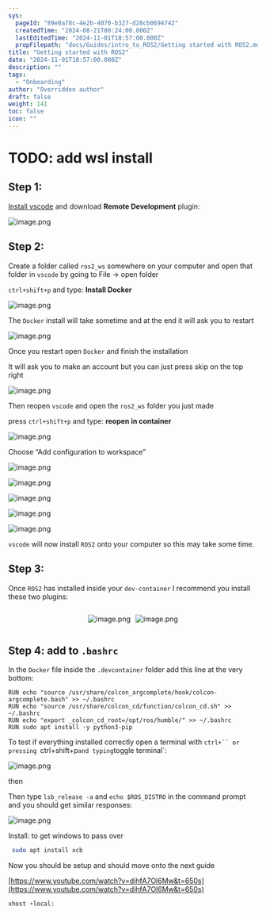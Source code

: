```yaml
---
sys:
  pageId: "89e0a78c-4e2b-4070-b327-d28cb0694742"
  createdTime: "2024-08-21T00:24:00.000Z"
  lastEditedTime: "2024-11-01T18:57:00.000Z"
  propFilepath: "docs/Guides/intro_to_ROS2/Getting started with ROS2.md"
title: "Getting started with ROS2"
date: "2024-11-01T18:57:00.000Z"
description: ""
tags:
  - "Onboarding"
author: "Overridden author"
draft: false
weight: 141
toc: false
icon: ""
---
```


# TODO: add wsl install

## Step 1:

[Install vscode](https://code.visualstudio.com/download) and download **Remote Development** plugin:

![image.png](https://prod-files-secure.s3.us-west-2.amazonaws.com/d518164a-d88e-44d1-a4ee-3adb3bd8bce0/efb52993-1881-4a40-b95e-6f020334f022/image.png?X-Amz-Algorithm=AWS4-HMAC-SHA256&X-Amz-Content-Sha256=UNSIGNED-PAYLOAD&X-Amz-Credential=ASIAZI2LB466VVFKBCPP%2F20250202%2Fus-west-2%2Fs3%2Faws4_request&X-Amz-Date=20250202T130923Z&X-Amz-Expires=3600&X-Amz-Security-Token=IQoJb3JpZ2luX2VjEOT%2F%2F%2F%2F%2F%2F%2F%2F%2F%2FwEaCXVzLXdlc3QtMiJGMEQCIGMO%2BG9PpGE4yWcIosOs0VVGH1pD%2BfSsuHTpEQvZN782AiBdLy3H8UkZcKwaNulbmhmtxI6v%2FhoCfhXNDzKrVolf7SqIBAjt%2F%2F%2F%2F%2F%2F%2F%2F%2F%2F8BEAAaDDYzNzQyMzE4MzgwNSIMYfNsvy80NAKqDbecKtwD6sw06HiyuxWTtw5YzeLdO%2Fcznwm9ACxjZVVLtDnKhDveeDP5fMZ55XoFRJ2PQ0UKE5uZ4YBoLMxh6oCFRYjQQ%2FcYQohXydE4PE1z9uJCgZureLjAr8tpaUkkW%2F3G0r%2BlPMMiE4HcxH%2BVD9d8nmMjvtz%2BWePb9OUil7buQaEFuNjVU08fE4CqhADV1U%2Bh694cRIxDYf5UlOvBWPCDYHnJOPcojz%2FVs%2FPHOvI66vx1783qlLy0Q4xk8yqqHgztFgcpM4YPntiID3oNBf%2FHRZGRG0FAPvtoEJX4q5usqtW%2BvAzN7PvpeG%2FT%2FNcE2lILZizUKxBvpSfngeEI9TZxqLvMeD6BmyzjWqieWJrhUPgCcjpUjU4HtH8SD0InEf4umMOiZI0GvF7XAJGVbNu5QifN28Hb26THJw8VVpnCcgOWKm9tVQL6uvhC9VE%2FbZ6003oBn0mZR2SpOmn8v8aZIddaXs4w%2BXIkeAU%2BYfnZFkKTfNAb16epiixPzoQaYCVs%2BHyYNlz%2FoygjJHImqrgn9OGU8tm89AbJO%2F2qx%2FZGYTiipg3I%2BvZpP7TlrE1KdCFYWrOREV4CY2Ll3OOrFtBw%2FmldKIKu%2BVf15EvtaJQOYEXPrDn%2FjEPKpFs6d0PfLnQw6MD9vAY6pgHnT3zJYzoUcsy1fpuKVfg2CgMqmeEZSC4PJZvC4a5wCQ9Y90GagMnBR%2F%2FkyuEs6kZujdZ%2BtAA4Fsq1MtUdVerx8%2FQu0vPRNngIurhCezjG1RuTH5tGgAv0cK0IeF8qu0YP3xISPRMZVYgWst7hSdZxsXwPBqGczAh7DKNCH5kn9S8XyDCzHGk2ER%2BVIVCR3KHbAHbqZFzht%2Fy6O1FV%2B4kWvp58%2BSfw&X-Amz-Signature=797a0cc0ff0c0731e4bf59217e12d8f7525ec8957dea60ad8dfcbb1bdeb74e1d&X-Amz-SignedHeaders=host&x-id=GetObject)

## Step 2:

Create a folder called `ros2_ws` somewhere on your computer and open that folder in `vscode` by going to File → open folder 

`ctrl+shift+p` and type: **Install Docker**

![image.png](https://prod-files-secure.s3.us-west-2.amazonaws.com/d518164a-d88e-44d1-a4ee-3adb3bd8bce0/2269dc0e-1cd5-47ff-bceb-c04ad9b2eab0/image.png?X-Amz-Algorithm=AWS4-HMAC-SHA256&X-Amz-Content-Sha256=UNSIGNED-PAYLOAD&X-Amz-Credential=ASIAZI2LB466VVFKBCPP%2F20250202%2Fus-west-2%2Fs3%2Faws4_request&X-Amz-Date=20250202T130924Z&X-Amz-Expires=3600&X-Amz-Security-Token=IQoJb3JpZ2luX2VjEOT%2F%2F%2F%2F%2F%2F%2F%2F%2F%2FwEaCXVzLXdlc3QtMiJGMEQCIGMO%2BG9PpGE4yWcIosOs0VVGH1pD%2BfSsuHTpEQvZN782AiBdLy3H8UkZcKwaNulbmhmtxI6v%2FhoCfhXNDzKrVolf7SqIBAjt%2F%2F%2F%2F%2F%2F%2F%2F%2F%2F8BEAAaDDYzNzQyMzE4MzgwNSIMYfNsvy80NAKqDbecKtwD6sw06HiyuxWTtw5YzeLdO%2Fcznwm9ACxjZVVLtDnKhDveeDP5fMZ55XoFRJ2PQ0UKE5uZ4YBoLMxh6oCFRYjQQ%2FcYQohXydE4PE1z9uJCgZureLjAr8tpaUkkW%2F3G0r%2BlPMMiE4HcxH%2BVD9d8nmMjvtz%2BWePb9OUil7buQaEFuNjVU08fE4CqhADV1U%2Bh694cRIxDYf5UlOvBWPCDYHnJOPcojz%2FVs%2FPHOvI66vx1783qlLy0Q4xk8yqqHgztFgcpM4YPntiID3oNBf%2FHRZGRG0FAPvtoEJX4q5usqtW%2BvAzN7PvpeG%2FT%2FNcE2lILZizUKxBvpSfngeEI9TZxqLvMeD6BmyzjWqieWJrhUPgCcjpUjU4HtH8SD0InEf4umMOiZI0GvF7XAJGVbNu5QifN28Hb26THJw8VVpnCcgOWKm9tVQL6uvhC9VE%2FbZ6003oBn0mZR2SpOmn8v8aZIddaXs4w%2BXIkeAU%2BYfnZFkKTfNAb16epiixPzoQaYCVs%2BHyYNlz%2FoygjJHImqrgn9OGU8tm89AbJO%2F2qx%2FZGYTiipg3I%2BvZpP7TlrE1KdCFYWrOREV4CY2Ll3OOrFtBw%2FmldKIKu%2BVf15EvtaJQOYEXPrDn%2FjEPKpFs6d0PfLnQw6MD9vAY6pgHnT3zJYzoUcsy1fpuKVfg2CgMqmeEZSC4PJZvC4a5wCQ9Y90GagMnBR%2F%2FkyuEs6kZujdZ%2BtAA4Fsq1MtUdVerx8%2FQu0vPRNngIurhCezjG1RuTH5tGgAv0cK0IeF8qu0YP3xISPRMZVYgWst7hSdZxsXwPBqGczAh7DKNCH5kn9S8XyDCzHGk2ER%2BVIVCR3KHbAHbqZFzht%2Fy6O1FV%2B4kWvp58%2BSfw&X-Amz-Signature=6e7f5159def6cfd88aeddcca8f0386641f08277d26b597d3159cbdca0d7e699c&X-Amz-SignedHeaders=host&x-id=GetObject)

The `Docker` install will take sometime and at the end it will ask you to restart

![image.png](https://prod-files-secure.s3.us-west-2.amazonaws.com/d518164a-d88e-44d1-a4ee-3adb3bd8bce0/ed233f78-be33-4b1f-b89c-9c346c0e961e/image.png?X-Amz-Algorithm=AWS4-HMAC-SHA256&X-Amz-Content-Sha256=UNSIGNED-PAYLOAD&X-Amz-Credential=ASIAZI2LB466VVFKBCPP%2F20250202%2Fus-west-2%2Fs3%2Faws4_request&X-Amz-Date=20250202T130924Z&X-Amz-Expires=3600&X-Amz-Security-Token=IQoJb3JpZ2luX2VjEOT%2F%2F%2F%2F%2F%2F%2F%2F%2F%2FwEaCXVzLXdlc3QtMiJGMEQCIGMO%2BG9PpGE4yWcIosOs0VVGH1pD%2BfSsuHTpEQvZN782AiBdLy3H8UkZcKwaNulbmhmtxI6v%2FhoCfhXNDzKrVolf7SqIBAjt%2F%2F%2F%2F%2F%2F%2F%2F%2F%2F8BEAAaDDYzNzQyMzE4MzgwNSIMYfNsvy80NAKqDbecKtwD6sw06HiyuxWTtw5YzeLdO%2Fcznwm9ACxjZVVLtDnKhDveeDP5fMZ55XoFRJ2PQ0UKE5uZ4YBoLMxh6oCFRYjQQ%2FcYQohXydE4PE1z9uJCgZureLjAr8tpaUkkW%2F3G0r%2BlPMMiE4HcxH%2BVD9d8nmMjvtz%2BWePb9OUil7buQaEFuNjVU08fE4CqhADV1U%2Bh694cRIxDYf5UlOvBWPCDYHnJOPcojz%2FVs%2FPHOvI66vx1783qlLy0Q4xk8yqqHgztFgcpM4YPntiID3oNBf%2FHRZGRG0FAPvtoEJX4q5usqtW%2BvAzN7PvpeG%2FT%2FNcE2lILZizUKxBvpSfngeEI9TZxqLvMeD6BmyzjWqieWJrhUPgCcjpUjU4HtH8SD0InEf4umMOiZI0GvF7XAJGVbNu5QifN28Hb26THJw8VVpnCcgOWKm9tVQL6uvhC9VE%2FbZ6003oBn0mZR2SpOmn8v8aZIddaXs4w%2BXIkeAU%2BYfnZFkKTfNAb16epiixPzoQaYCVs%2BHyYNlz%2FoygjJHImqrgn9OGU8tm89AbJO%2F2qx%2FZGYTiipg3I%2BvZpP7TlrE1KdCFYWrOREV4CY2Ll3OOrFtBw%2FmldKIKu%2BVf15EvtaJQOYEXPrDn%2FjEPKpFs6d0PfLnQw6MD9vAY6pgHnT3zJYzoUcsy1fpuKVfg2CgMqmeEZSC4PJZvC4a5wCQ9Y90GagMnBR%2F%2FkyuEs6kZujdZ%2BtAA4Fsq1MtUdVerx8%2FQu0vPRNngIurhCezjG1RuTH5tGgAv0cK0IeF8qu0YP3xISPRMZVYgWst7hSdZxsXwPBqGczAh7DKNCH5kn9S8XyDCzHGk2ER%2BVIVCR3KHbAHbqZFzht%2Fy6O1FV%2B4kWvp58%2BSfw&X-Amz-Signature=0d1aac93cd867094b39ea7ee8141b09367405df08fb9f1458d19f0759b255171&X-Amz-SignedHeaders=host&x-id=GetObject)

Once you restart open `Docker` and finish the installation

It will ask you to make an account but you can just press skip on the top right

![image.png](https://prod-files-secure.s3.us-west-2.amazonaws.com/d518164a-d88e-44d1-a4ee-3adb3bd8bce0/21010ad9-1659-4fd9-9f59-9932a09b2a3d/image.png?X-Amz-Algorithm=AWS4-HMAC-SHA256&X-Amz-Content-Sha256=UNSIGNED-PAYLOAD&X-Amz-Credential=ASIAZI2LB466VVFKBCPP%2F20250202%2Fus-west-2%2Fs3%2Faws4_request&X-Amz-Date=20250202T130924Z&X-Amz-Expires=3600&X-Amz-Security-Token=IQoJb3JpZ2luX2VjEOT%2F%2F%2F%2F%2F%2F%2F%2F%2F%2FwEaCXVzLXdlc3QtMiJGMEQCIGMO%2BG9PpGE4yWcIosOs0VVGH1pD%2BfSsuHTpEQvZN782AiBdLy3H8UkZcKwaNulbmhmtxI6v%2FhoCfhXNDzKrVolf7SqIBAjt%2F%2F%2F%2F%2F%2F%2F%2F%2F%2F8BEAAaDDYzNzQyMzE4MzgwNSIMYfNsvy80NAKqDbecKtwD6sw06HiyuxWTtw5YzeLdO%2Fcznwm9ACxjZVVLtDnKhDveeDP5fMZ55XoFRJ2PQ0UKE5uZ4YBoLMxh6oCFRYjQQ%2FcYQohXydE4PE1z9uJCgZureLjAr8tpaUkkW%2F3G0r%2BlPMMiE4HcxH%2BVD9d8nmMjvtz%2BWePb9OUil7buQaEFuNjVU08fE4CqhADV1U%2Bh694cRIxDYf5UlOvBWPCDYHnJOPcojz%2FVs%2FPHOvI66vx1783qlLy0Q4xk8yqqHgztFgcpM4YPntiID3oNBf%2FHRZGRG0FAPvtoEJX4q5usqtW%2BvAzN7PvpeG%2FT%2FNcE2lILZizUKxBvpSfngeEI9TZxqLvMeD6BmyzjWqieWJrhUPgCcjpUjU4HtH8SD0InEf4umMOiZI0GvF7XAJGVbNu5QifN28Hb26THJw8VVpnCcgOWKm9tVQL6uvhC9VE%2FbZ6003oBn0mZR2SpOmn8v8aZIddaXs4w%2BXIkeAU%2BYfnZFkKTfNAb16epiixPzoQaYCVs%2BHyYNlz%2FoygjJHImqrgn9OGU8tm89AbJO%2F2qx%2FZGYTiipg3I%2BvZpP7TlrE1KdCFYWrOREV4CY2Ll3OOrFtBw%2FmldKIKu%2BVf15EvtaJQOYEXPrDn%2FjEPKpFs6d0PfLnQw6MD9vAY6pgHnT3zJYzoUcsy1fpuKVfg2CgMqmeEZSC4PJZvC4a5wCQ9Y90GagMnBR%2F%2FkyuEs6kZujdZ%2BtAA4Fsq1MtUdVerx8%2FQu0vPRNngIurhCezjG1RuTH5tGgAv0cK0IeF8qu0YP3xISPRMZVYgWst7hSdZxsXwPBqGczAh7DKNCH5kn9S8XyDCzHGk2ER%2BVIVCR3KHbAHbqZFzht%2Fy6O1FV%2B4kWvp58%2BSfw&X-Amz-Signature=35f8415ec4a4fcb810a76107992b4c4259354152af279aefc1045670823f6776&X-Amz-SignedHeaders=host&x-id=GetObject)

Then reopen `vscode` and open the `ros2_ws` folder you just made

press `ctrl+shift+p` and type: **reopen in container**

![image.png](https://prod-files-secure.s3.us-west-2.amazonaws.com/d518164a-d88e-44d1-a4ee-3adb3bd8bce0/4e93b8c2-41ad-488c-8095-c74205196118/image.png?X-Amz-Algorithm=AWS4-HMAC-SHA256&X-Amz-Content-Sha256=UNSIGNED-PAYLOAD&X-Amz-Credential=ASIAZI2LB466VVFKBCPP%2F20250202%2Fus-west-2%2Fs3%2Faws4_request&X-Amz-Date=20250202T130924Z&X-Amz-Expires=3600&X-Amz-Security-Token=IQoJb3JpZ2luX2VjEOT%2F%2F%2F%2F%2F%2F%2F%2F%2F%2FwEaCXVzLXdlc3QtMiJGMEQCIGMO%2BG9PpGE4yWcIosOs0VVGH1pD%2BfSsuHTpEQvZN782AiBdLy3H8UkZcKwaNulbmhmtxI6v%2FhoCfhXNDzKrVolf7SqIBAjt%2F%2F%2F%2F%2F%2F%2F%2F%2F%2F8BEAAaDDYzNzQyMzE4MzgwNSIMYfNsvy80NAKqDbecKtwD6sw06HiyuxWTtw5YzeLdO%2Fcznwm9ACxjZVVLtDnKhDveeDP5fMZ55XoFRJ2PQ0UKE5uZ4YBoLMxh6oCFRYjQQ%2FcYQohXydE4PE1z9uJCgZureLjAr8tpaUkkW%2F3G0r%2BlPMMiE4HcxH%2BVD9d8nmMjvtz%2BWePb9OUil7buQaEFuNjVU08fE4CqhADV1U%2Bh694cRIxDYf5UlOvBWPCDYHnJOPcojz%2FVs%2FPHOvI66vx1783qlLy0Q4xk8yqqHgztFgcpM4YPntiID3oNBf%2FHRZGRG0FAPvtoEJX4q5usqtW%2BvAzN7PvpeG%2FT%2FNcE2lILZizUKxBvpSfngeEI9TZxqLvMeD6BmyzjWqieWJrhUPgCcjpUjU4HtH8SD0InEf4umMOiZI0GvF7XAJGVbNu5QifN28Hb26THJw8VVpnCcgOWKm9tVQL6uvhC9VE%2FbZ6003oBn0mZR2SpOmn8v8aZIddaXs4w%2BXIkeAU%2BYfnZFkKTfNAb16epiixPzoQaYCVs%2BHyYNlz%2FoygjJHImqrgn9OGU8tm89AbJO%2F2qx%2FZGYTiipg3I%2BvZpP7TlrE1KdCFYWrOREV4CY2Ll3OOrFtBw%2FmldKIKu%2BVf15EvtaJQOYEXPrDn%2FjEPKpFs6d0PfLnQw6MD9vAY6pgHnT3zJYzoUcsy1fpuKVfg2CgMqmeEZSC4PJZvC4a5wCQ9Y90GagMnBR%2F%2FkyuEs6kZujdZ%2BtAA4Fsq1MtUdVerx8%2FQu0vPRNngIurhCezjG1RuTH5tGgAv0cK0IeF8qu0YP3xISPRMZVYgWst7hSdZxsXwPBqGczAh7DKNCH5kn9S8XyDCzHGk2ER%2BVIVCR3KHbAHbqZFzht%2Fy6O1FV%2B4kWvp58%2BSfw&X-Amz-Signature=e9b6f59b1ff1effe8df4259fef9a133d260aa087d87656f8db2ba2124d846469&X-Amz-SignedHeaders=host&x-id=GetObject)

Choose “Add configuration to workspace”

![image.png](https://prod-files-secure.s3.us-west-2.amazonaws.com/d518164a-d88e-44d1-a4ee-3adb3bd8bce0/9560b282-5060-4989-ba37-97e7b2c22476/image.png?X-Amz-Algorithm=AWS4-HMAC-SHA256&X-Amz-Content-Sha256=UNSIGNED-PAYLOAD&X-Amz-Credential=ASIAZI2LB466VVFKBCPP%2F20250202%2Fus-west-2%2Fs3%2Faws4_request&X-Amz-Date=20250202T130924Z&X-Amz-Expires=3600&X-Amz-Security-Token=IQoJb3JpZ2luX2VjEOT%2F%2F%2F%2F%2F%2F%2F%2F%2F%2FwEaCXVzLXdlc3QtMiJGMEQCIGMO%2BG9PpGE4yWcIosOs0VVGH1pD%2BfSsuHTpEQvZN782AiBdLy3H8UkZcKwaNulbmhmtxI6v%2FhoCfhXNDzKrVolf7SqIBAjt%2F%2F%2F%2F%2F%2F%2F%2F%2F%2F8BEAAaDDYzNzQyMzE4MzgwNSIMYfNsvy80NAKqDbecKtwD6sw06HiyuxWTtw5YzeLdO%2Fcznwm9ACxjZVVLtDnKhDveeDP5fMZ55XoFRJ2PQ0UKE5uZ4YBoLMxh6oCFRYjQQ%2FcYQohXydE4PE1z9uJCgZureLjAr8tpaUkkW%2F3G0r%2BlPMMiE4HcxH%2BVD9d8nmMjvtz%2BWePb9OUil7buQaEFuNjVU08fE4CqhADV1U%2Bh694cRIxDYf5UlOvBWPCDYHnJOPcojz%2FVs%2FPHOvI66vx1783qlLy0Q4xk8yqqHgztFgcpM4YPntiID3oNBf%2FHRZGRG0FAPvtoEJX4q5usqtW%2BvAzN7PvpeG%2FT%2FNcE2lILZizUKxBvpSfngeEI9TZxqLvMeD6BmyzjWqieWJrhUPgCcjpUjU4HtH8SD0InEf4umMOiZI0GvF7XAJGVbNu5QifN28Hb26THJw8VVpnCcgOWKm9tVQL6uvhC9VE%2FbZ6003oBn0mZR2SpOmn8v8aZIddaXs4w%2BXIkeAU%2BYfnZFkKTfNAb16epiixPzoQaYCVs%2BHyYNlz%2FoygjJHImqrgn9OGU8tm89AbJO%2F2qx%2FZGYTiipg3I%2BvZpP7TlrE1KdCFYWrOREV4CY2Ll3OOrFtBw%2FmldKIKu%2BVf15EvtaJQOYEXPrDn%2FjEPKpFs6d0PfLnQw6MD9vAY6pgHnT3zJYzoUcsy1fpuKVfg2CgMqmeEZSC4PJZvC4a5wCQ9Y90GagMnBR%2F%2FkyuEs6kZujdZ%2BtAA4Fsq1MtUdVerx8%2FQu0vPRNngIurhCezjG1RuTH5tGgAv0cK0IeF8qu0YP3xISPRMZVYgWst7hSdZxsXwPBqGczAh7DKNCH5kn9S8XyDCzHGk2ER%2BVIVCR3KHbAHbqZFzht%2Fy6O1FV%2B4kWvp58%2BSfw&X-Amz-Signature=c7e57c4c805c49138d2dbc5d95d9f438261f71726bbb11a60975c7d303269579&X-Amz-SignedHeaders=host&x-id=GetObject)

![image.png](https://prod-files-secure.s3.us-west-2.amazonaws.com/d518164a-d88e-44d1-a4ee-3adb3bd8bce0/2ee63f81-886b-48e8-a553-dc6e5eac99e4/image.png?X-Amz-Algorithm=AWS4-HMAC-SHA256&X-Amz-Content-Sha256=UNSIGNED-PAYLOAD&X-Amz-Credential=ASIAZI2LB466VVFKBCPP%2F20250202%2Fus-west-2%2Fs3%2Faws4_request&X-Amz-Date=20250202T130924Z&X-Amz-Expires=3600&X-Amz-Security-Token=IQoJb3JpZ2luX2VjEOT%2F%2F%2F%2F%2F%2F%2F%2F%2F%2FwEaCXVzLXdlc3QtMiJGMEQCIGMO%2BG9PpGE4yWcIosOs0VVGH1pD%2BfSsuHTpEQvZN782AiBdLy3H8UkZcKwaNulbmhmtxI6v%2FhoCfhXNDzKrVolf7SqIBAjt%2F%2F%2F%2F%2F%2F%2F%2F%2F%2F8BEAAaDDYzNzQyMzE4MzgwNSIMYfNsvy80NAKqDbecKtwD6sw06HiyuxWTtw5YzeLdO%2Fcznwm9ACxjZVVLtDnKhDveeDP5fMZ55XoFRJ2PQ0UKE5uZ4YBoLMxh6oCFRYjQQ%2FcYQohXydE4PE1z9uJCgZureLjAr8tpaUkkW%2F3G0r%2BlPMMiE4HcxH%2BVD9d8nmMjvtz%2BWePb9OUil7buQaEFuNjVU08fE4CqhADV1U%2Bh694cRIxDYf5UlOvBWPCDYHnJOPcojz%2FVs%2FPHOvI66vx1783qlLy0Q4xk8yqqHgztFgcpM4YPntiID3oNBf%2FHRZGRG0FAPvtoEJX4q5usqtW%2BvAzN7PvpeG%2FT%2FNcE2lILZizUKxBvpSfngeEI9TZxqLvMeD6BmyzjWqieWJrhUPgCcjpUjU4HtH8SD0InEf4umMOiZI0GvF7XAJGVbNu5QifN28Hb26THJw8VVpnCcgOWKm9tVQL6uvhC9VE%2FbZ6003oBn0mZR2SpOmn8v8aZIddaXs4w%2BXIkeAU%2BYfnZFkKTfNAb16epiixPzoQaYCVs%2BHyYNlz%2FoygjJHImqrgn9OGU8tm89AbJO%2F2qx%2FZGYTiipg3I%2BvZpP7TlrE1KdCFYWrOREV4CY2Ll3OOrFtBw%2FmldKIKu%2BVf15EvtaJQOYEXPrDn%2FjEPKpFs6d0PfLnQw6MD9vAY6pgHnT3zJYzoUcsy1fpuKVfg2CgMqmeEZSC4PJZvC4a5wCQ9Y90GagMnBR%2F%2FkyuEs6kZujdZ%2BtAA4Fsq1MtUdVerx8%2FQu0vPRNngIurhCezjG1RuTH5tGgAv0cK0IeF8qu0YP3xISPRMZVYgWst7hSdZxsXwPBqGczAh7DKNCH5kn9S8XyDCzHGk2ER%2BVIVCR3KHbAHbqZFzht%2Fy6O1FV%2B4kWvp58%2BSfw&X-Amz-Signature=79ff7bade084707c23b28ece69ab1280f5ff3683aafc4650754d1bb236b87a7e&X-Amz-SignedHeaders=host&x-id=GetObject)

![image.png](https://prod-files-secure.s3.us-west-2.amazonaws.com/d518164a-d88e-44d1-a4ee-3adb3bd8bce0/ae1580b2-b048-407e-aed9-b584224a7a04/image.png?X-Amz-Algorithm=AWS4-HMAC-SHA256&X-Amz-Content-Sha256=UNSIGNED-PAYLOAD&X-Amz-Credential=ASIAZI2LB466VVFKBCPP%2F20250202%2Fus-west-2%2Fs3%2Faws4_request&X-Amz-Date=20250202T130924Z&X-Amz-Expires=3600&X-Amz-Security-Token=IQoJb3JpZ2luX2VjEOT%2F%2F%2F%2F%2F%2F%2F%2F%2F%2FwEaCXVzLXdlc3QtMiJGMEQCIGMO%2BG9PpGE4yWcIosOs0VVGH1pD%2BfSsuHTpEQvZN782AiBdLy3H8UkZcKwaNulbmhmtxI6v%2FhoCfhXNDzKrVolf7SqIBAjt%2F%2F%2F%2F%2F%2F%2F%2F%2F%2F8BEAAaDDYzNzQyMzE4MzgwNSIMYfNsvy80NAKqDbecKtwD6sw06HiyuxWTtw5YzeLdO%2Fcznwm9ACxjZVVLtDnKhDveeDP5fMZ55XoFRJ2PQ0UKE5uZ4YBoLMxh6oCFRYjQQ%2FcYQohXydE4PE1z9uJCgZureLjAr8tpaUkkW%2F3G0r%2BlPMMiE4HcxH%2BVD9d8nmMjvtz%2BWePb9OUil7buQaEFuNjVU08fE4CqhADV1U%2Bh694cRIxDYf5UlOvBWPCDYHnJOPcojz%2FVs%2FPHOvI66vx1783qlLy0Q4xk8yqqHgztFgcpM4YPntiID3oNBf%2FHRZGRG0FAPvtoEJX4q5usqtW%2BvAzN7PvpeG%2FT%2FNcE2lILZizUKxBvpSfngeEI9TZxqLvMeD6BmyzjWqieWJrhUPgCcjpUjU4HtH8SD0InEf4umMOiZI0GvF7XAJGVbNu5QifN28Hb26THJw8VVpnCcgOWKm9tVQL6uvhC9VE%2FbZ6003oBn0mZR2SpOmn8v8aZIddaXs4w%2BXIkeAU%2BYfnZFkKTfNAb16epiixPzoQaYCVs%2BHyYNlz%2FoygjJHImqrgn9OGU8tm89AbJO%2F2qx%2FZGYTiipg3I%2BvZpP7TlrE1KdCFYWrOREV4CY2Ll3OOrFtBw%2FmldKIKu%2BVf15EvtaJQOYEXPrDn%2FjEPKpFs6d0PfLnQw6MD9vAY6pgHnT3zJYzoUcsy1fpuKVfg2CgMqmeEZSC4PJZvC4a5wCQ9Y90GagMnBR%2F%2FkyuEs6kZujdZ%2BtAA4Fsq1MtUdVerx8%2FQu0vPRNngIurhCezjG1RuTH5tGgAv0cK0IeF8qu0YP3xISPRMZVYgWst7hSdZxsXwPBqGczAh7DKNCH5kn9S8XyDCzHGk2ER%2BVIVCR3KHbAHbqZFzht%2Fy6O1FV%2B4kWvp58%2BSfw&X-Amz-Signature=de0ccf589f2d2cb490d9bb70ab71d9554ad1275cadf6a27230bec64345641fb6&X-Amz-SignedHeaders=host&x-id=GetObject)

![image.png](https://prod-files-secure.s3.us-west-2.amazonaws.com/d518164a-d88e-44d1-a4ee-3adb3bd8bce0/53255b28-f75e-430f-b9e3-c0ac8577e42b/image.png?X-Amz-Algorithm=AWS4-HMAC-SHA256&X-Amz-Content-Sha256=UNSIGNED-PAYLOAD&X-Amz-Credential=ASIAZI2LB466VVFKBCPP%2F20250202%2Fus-west-2%2Fs3%2Faws4_request&X-Amz-Date=20250202T130924Z&X-Amz-Expires=3600&X-Amz-Security-Token=IQoJb3JpZ2luX2VjEOT%2F%2F%2F%2F%2F%2F%2F%2F%2F%2FwEaCXVzLXdlc3QtMiJGMEQCIGMO%2BG9PpGE4yWcIosOs0VVGH1pD%2BfSsuHTpEQvZN782AiBdLy3H8UkZcKwaNulbmhmtxI6v%2FhoCfhXNDzKrVolf7SqIBAjt%2F%2F%2F%2F%2F%2F%2F%2F%2F%2F8BEAAaDDYzNzQyMzE4MzgwNSIMYfNsvy80NAKqDbecKtwD6sw06HiyuxWTtw5YzeLdO%2Fcznwm9ACxjZVVLtDnKhDveeDP5fMZ55XoFRJ2PQ0UKE5uZ4YBoLMxh6oCFRYjQQ%2FcYQohXydE4PE1z9uJCgZureLjAr8tpaUkkW%2F3G0r%2BlPMMiE4HcxH%2BVD9d8nmMjvtz%2BWePb9OUil7buQaEFuNjVU08fE4CqhADV1U%2Bh694cRIxDYf5UlOvBWPCDYHnJOPcojz%2FVs%2FPHOvI66vx1783qlLy0Q4xk8yqqHgztFgcpM4YPntiID3oNBf%2FHRZGRG0FAPvtoEJX4q5usqtW%2BvAzN7PvpeG%2FT%2FNcE2lILZizUKxBvpSfngeEI9TZxqLvMeD6BmyzjWqieWJrhUPgCcjpUjU4HtH8SD0InEf4umMOiZI0GvF7XAJGVbNu5QifN28Hb26THJw8VVpnCcgOWKm9tVQL6uvhC9VE%2FbZ6003oBn0mZR2SpOmn8v8aZIddaXs4w%2BXIkeAU%2BYfnZFkKTfNAb16epiixPzoQaYCVs%2BHyYNlz%2FoygjJHImqrgn9OGU8tm89AbJO%2F2qx%2FZGYTiipg3I%2BvZpP7TlrE1KdCFYWrOREV4CY2Ll3OOrFtBw%2FmldKIKu%2BVf15EvtaJQOYEXPrDn%2FjEPKpFs6d0PfLnQw6MD9vAY6pgHnT3zJYzoUcsy1fpuKVfg2CgMqmeEZSC4PJZvC4a5wCQ9Y90GagMnBR%2F%2FkyuEs6kZujdZ%2BtAA4Fsq1MtUdVerx8%2FQu0vPRNngIurhCezjG1RuTH5tGgAv0cK0IeF8qu0YP3xISPRMZVYgWst7hSdZxsXwPBqGczAh7DKNCH5kn9S8XyDCzHGk2ER%2BVIVCR3KHbAHbqZFzht%2Fy6O1FV%2B4kWvp58%2BSfw&X-Amz-Signature=8cae1f35ae1e299449423393d5644ad4612c518fb8a62958c4570392a92a6b32&X-Amz-SignedHeaders=host&x-id=GetObject)

![image.png](https://prod-files-secure.s3.us-west-2.amazonaws.com/d518164a-d88e-44d1-a4ee-3adb3bd8bce0/7c562767-5af9-4ffb-97d1-327bcdf4ee00/image.png?X-Amz-Algorithm=AWS4-HMAC-SHA256&X-Amz-Content-Sha256=UNSIGNED-PAYLOAD&X-Amz-Credential=ASIAZI2LB466VVFKBCPP%2F20250202%2Fus-west-2%2Fs3%2Faws4_request&X-Amz-Date=20250202T130924Z&X-Amz-Expires=3600&X-Amz-Security-Token=IQoJb3JpZ2luX2VjEOT%2F%2F%2F%2F%2F%2F%2F%2F%2F%2FwEaCXVzLXdlc3QtMiJGMEQCIGMO%2BG9PpGE4yWcIosOs0VVGH1pD%2BfSsuHTpEQvZN782AiBdLy3H8UkZcKwaNulbmhmtxI6v%2FhoCfhXNDzKrVolf7SqIBAjt%2F%2F%2F%2F%2F%2F%2F%2F%2F%2F8BEAAaDDYzNzQyMzE4MzgwNSIMYfNsvy80NAKqDbecKtwD6sw06HiyuxWTtw5YzeLdO%2Fcznwm9ACxjZVVLtDnKhDveeDP5fMZ55XoFRJ2PQ0UKE5uZ4YBoLMxh6oCFRYjQQ%2FcYQohXydE4PE1z9uJCgZureLjAr8tpaUkkW%2F3G0r%2BlPMMiE4HcxH%2BVD9d8nmMjvtz%2BWePb9OUil7buQaEFuNjVU08fE4CqhADV1U%2Bh694cRIxDYf5UlOvBWPCDYHnJOPcojz%2FVs%2FPHOvI66vx1783qlLy0Q4xk8yqqHgztFgcpM4YPntiID3oNBf%2FHRZGRG0FAPvtoEJX4q5usqtW%2BvAzN7PvpeG%2FT%2FNcE2lILZizUKxBvpSfngeEI9TZxqLvMeD6BmyzjWqieWJrhUPgCcjpUjU4HtH8SD0InEf4umMOiZI0GvF7XAJGVbNu5QifN28Hb26THJw8VVpnCcgOWKm9tVQL6uvhC9VE%2FbZ6003oBn0mZR2SpOmn8v8aZIddaXs4w%2BXIkeAU%2BYfnZFkKTfNAb16epiixPzoQaYCVs%2BHyYNlz%2FoygjJHImqrgn9OGU8tm89AbJO%2F2qx%2FZGYTiipg3I%2BvZpP7TlrE1KdCFYWrOREV4CY2Ll3OOrFtBw%2FmldKIKu%2BVf15EvtaJQOYEXPrDn%2FjEPKpFs6d0PfLnQw6MD9vAY6pgHnT3zJYzoUcsy1fpuKVfg2CgMqmeEZSC4PJZvC4a5wCQ9Y90GagMnBR%2F%2FkyuEs6kZujdZ%2BtAA4Fsq1MtUdVerx8%2FQu0vPRNngIurhCezjG1RuTH5tGgAv0cK0IeF8qu0YP3xISPRMZVYgWst7hSdZxsXwPBqGczAh7DKNCH5kn9S8XyDCzHGk2ER%2BVIVCR3KHbAHbqZFzht%2Fy6O1FV%2B4kWvp58%2BSfw&X-Amz-Signature=61c8bf4366132f7c76fb0babcc5cd4393d07a28975bfbfd94c38180f260cb6b5&X-Amz-SignedHeaders=host&x-id=GetObject)

`vscode` will now install `ROS2` onto your computer so this may take some time.

## Step 3:

Once `ROS2` has installed inside your `dev-container` I recommend you install these two plugins:

<div style="display: flex;flex-direction: row; column-gap:10px; max-width: 630px;justify-content: center;">
<div>

![image.png](https://prod-files-secure.s3.us-west-2.amazonaws.com/d518164a-d88e-44d1-a4ee-3adb3bd8bce0/3fc3d550-5a54-4ba1-ba6b-faa01cdb7369/image.png?X-Amz-Algorithm=AWS4-HMAC-SHA256&X-Amz-Content-Sha256=UNSIGNED-PAYLOAD&X-Amz-Credential=ASIAZI2LB4664JK6AX5O%2F20250202%2Fus-west-2%2Fs3%2Faws4_request&X-Amz-Date=20250202T130927Z&X-Amz-Expires=3600&X-Amz-Security-Token=IQoJb3JpZ2luX2VjEOT%2F%2F%2F%2F%2F%2F%2F%2F%2F%2FwEaCXVzLXdlc3QtMiJGMEQCIACcxPTXGI96IwKkQ52fZ8GHPwEa8w2Mbcs1qGzwbypXAiAtLpqbKhDhLuLPL7dF6IcOKQjqyvhWI7YGJP3cdZp3%2BSqIBAjt%2F%2F%2F%2F%2F%2F%2F%2F%2F%2F8BEAAaDDYzNzQyMzE4MzgwNSIMbxT9DXXIw5RRocLNKtwDAzp%2FxC4kAW0M8m7WLjihmjArxRRQwXW4vnsOl3i6KuJhVCKcCqnM%2BZUdLHIIAXQkluofStBVSKjyhSu6%2FFIEVdQq5HKxiirq9lZxrFa0VvhCKjjZupm%2BvsyFb%2BpPR6AWntR4Er170HowMDfn6ELS6MAAKQ%2Fo3woWtTDko0jZl96n%2Bieh6OKZzj5XrVef872CeUnHgz0xFYFaPK%2F1NM6xDk4IR357QEvScHj8pdAt8RY5CwQFv3B5itk3Pm98A0upuCeJ7Lp5z9AVk0MduBAwnXvrkElnR%2ByddIM3zMl8tRDwRf1vymoVaHhHDSwMSr9JNPxBAf5NG7p3SKLxKNX%2B0kL3gNPqm1%2Bt9xq1gya6cTL19n1NybP5ZwuuB4x6bkEmT%2FN742k3tjAkaMe2d1mOSoELwszaMBRbmNYeuByfwuoE8x%2FDTpc2KEFzqlcz9XVSe17Jumq3kYsfsB%2BPNt8%2FrVOfRG7%2B3Jw8TFgDko%2F1ZCXgcJH4fcAYjDqayBIQm1CbVQq9U3GRnX5ZPD8mVbvk7s%2Bp4yslsrLE402kL8v%2Bg%2Fo8qzHCt613bu19eNfYWTsvRKoCML3tJeNIx5r9uj%2Fh6lp7F%2B%2Bxczmd4uLj4YgMHw2Wy%2F1P2ZfqeGAQvbYwuLj9vAY6pgGFI3jo%2BPw2FyQkCb9sEFIY3RCOB9VqHu9siKPAwjEZ7Irf1vHcKwhRBPl01gqYAWCqb8kXp268Yc1n4W0fgyjddQS5EJRJaNAuwAODFykfkkA9Wj3H1taN8HTKDAVovFCsLtEnKf21SqC6WuKb%2FrX4c73NaFtrUTVaWCySJ4j4ySJ1iwJrRtq%2B36ARHRuREdmHIsGobNe%2Fw5LcaaDu%2Bssag7VXJnzM&X-Amz-Signature=983532bd43e9755b408a34f25455390bf1195000c0c3b81209224b48da354451&X-Amz-SignedHeaders=host&x-id=GetObject)

</div>
<div>

![image.png](https://prod-files-secure.s3.us-west-2.amazonaws.com/d518164a-d88e-44d1-a4ee-3adb3bd8bce0/d994cc66-13c2-4093-a5a3-f84cf4601a82/image.png?X-Amz-Algorithm=AWS4-HMAC-SHA256&X-Amz-Content-Sha256=UNSIGNED-PAYLOAD&X-Amz-Credential=ASIAZI2LB466Q2YFYFGG%2F20250202%2Fus-west-2%2Fs3%2Faws4_request&X-Amz-Date=20250202T130927Z&X-Amz-Expires=3600&X-Amz-Security-Token=IQoJb3JpZ2luX2VjEOT%2F%2F%2F%2F%2F%2F%2F%2F%2F%2FwEaCXVzLXdlc3QtMiJIMEYCIQC9i78FGf089v2ZxtcTOgZ5Bqy856ttekQ%2FEkr5v%2FgAyQIhAIsIOV0CEgAANHMus6l5VyC1nwYInua8fVHCRWyOQBwBKogECO3%2F%2F%2F%2F%2F%2F%2F%2F%2F%2FwEQABoMNjM3NDIzMTgzODA1IgxRwMJn029Q6cQ75cwq3APISNNmzsKarELZGiCRFeSxrXqZ8Vf%2BR%2Bm5jXx0ZaLrV9xke%2FwZOrayMdZqkZcEmdNZil8NVXX1StfNuAQiewVNnAGilwonNvBnrna%2BE3CmnRnwAU9vM%2FZl8udR0cbL21J6wD9jD%2Bxh6DSkf3GgoD3Ec5NnQt7Ma0xEOWwnyD5pdOSJJDGQR5pCK6LUbeLBh%2Bu67vAm7Z2mWeLYnIqWyhY6%2B4A1gdqSTRbx2agmpXtpWc24uzt2sYOjEKkql%2FbnkDRQv1VlLgz5dgYhZUYpNvgV3qWTshZ3nQpJm3mmPO5bh%2BVYo4UEgj1mvnKZ319LCDNdmjp1Rg0paUgmu0LD3HlqfS7k7EE%2BpCUcPZGHXi0R4OO%2FBr6b1NTx%2BhaPiTecDpTLyWeExrafGYjamODlkrh9HgdZF%2F1pu9l0U5wASbDJI48csL5yvRvJypO4lFFOjb%2F4SVtoKGtkwfXbSaCUNctptX0rwvaEafFCdExDGzo2Ff6L8i%2BGxSCrfv1WdNfUaHE54tGuDXX2HE1qKqdnZyr5lgjyBT9%2Fj1OldSStNYHIVUCVb4QASk6h34LRHgpr5TNN3NfcZZobB3W6%2Fxzwpr%2BlLTeSGxYCqKgahxjI1%2F65hJH8LPwJ7cPGozl4qzCSvv28BjqkAW5kP%2B%2FIld5wsVXn8%2BbDuXowGfQg5cGzxjsQ4Y6qRzK2nMAsavsykXa3i%2FDyedoi0V%2BOtZq%2FqHw81MdnEiw43FpBZbswPnbvRwrgV9Wy7afxn0H%2FFBFMn3lddyYYqt1O4At2jwIe9ph97fLfWHA62IRwizvHxNeboBosICaMYweveya8QJMWgUfw1AqSxtswwO%2BfjOdfLKgEjjkN%2FhMuWynMUnS%2F&X-Amz-Signature=091c845c0cb1f1bd5b48f42c80fda4db7b8a27ee6f67447b1634417ede2f6206&X-Amz-SignedHeaders=host&x-id=GetObject)

</div>
</div>

## Step 4: add to `.bashrc`

In the `Docker` file inside the `.devcontainer` folder add this line at the very bottom: 

```docker
RUN echo "source /usr/share/colcon_argcomplete/hook/colcon-argcomplete.bash" >> ~/.bashrc
RUN echo "source /usr/share/colcon_cd/function/colcon_cd.sh" >> ~/.bashrc
RUN echo "export _colcon_cd_root=/opt/ros/humble/" >> ~/.bashrc
RUN sudo apt install -y python3-pip 
```

To test if everything installed correctly open a terminal with `ctrl+`` or pressing `ctrl+shift+p` and typing `toggle terminal`:

![image.png](https://prod-files-secure.s3.us-west-2.amazonaws.com/d518164a-d88e-44d1-a4ee-3adb3bd8bce0/6a4943d8-b04e-4c02-9a58-775f3384d1a5/image.png?X-Amz-Algorithm=AWS4-HMAC-SHA256&X-Amz-Content-Sha256=UNSIGNED-PAYLOAD&X-Amz-Credential=ASIAZI2LB466VVFKBCPP%2F20250202%2Fus-west-2%2Fs3%2Faws4_request&X-Amz-Date=20250202T130924Z&X-Amz-Expires=3600&X-Amz-Security-Token=IQoJb3JpZ2luX2VjEOT%2F%2F%2F%2F%2F%2F%2F%2F%2F%2FwEaCXVzLXdlc3QtMiJGMEQCIGMO%2BG9PpGE4yWcIosOs0VVGH1pD%2BfSsuHTpEQvZN782AiBdLy3H8UkZcKwaNulbmhmtxI6v%2FhoCfhXNDzKrVolf7SqIBAjt%2F%2F%2F%2F%2F%2F%2F%2F%2F%2F8BEAAaDDYzNzQyMzE4MzgwNSIMYfNsvy80NAKqDbecKtwD6sw06HiyuxWTtw5YzeLdO%2Fcznwm9ACxjZVVLtDnKhDveeDP5fMZ55XoFRJ2PQ0UKE5uZ4YBoLMxh6oCFRYjQQ%2FcYQohXydE4PE1z9uJCgZureLjAr8tpaUkkW%2F3G0r%2BlPMMiE4HcxH%2BVD9d8nmMjvtz%2BWePb9OUil7buQaEFuNjVU08fE4CqhADV1U%2Bh694cRIxDYf5UlOvBWPCDYHnJOPcojz%2FVs%2FPHOvI66vx1783qlLy0Q4xk8yqqHgztFgcpM4YPntiID3oNBf%2FHRZGRG0FAPvtoEJX4q5usqtW%2BvAzN7PvpeG%2FT%2FNcE2lILZizUKxBvpSfngeEI9TZxqLvMeD6BmyzjWqieWJrhUPgCcjpUjU4HtH8SD0InEf4umMOiZI0GvF7XAJGVbNu5QifN28Hb26THJw8VVpnCcgOWKm9tVQL6uvhC9VE%2FbZ6003oBn0mZR2SpOmn8v8aZIddaXs4w%2BXIkeAU%2BYfnZFkKTfNAb16epiixPzoQaYCVs%2BHyYNlz%2FoygjJHImqrgn9OGU8tm89AbJO%2F2qx%2FZGYTiipg3I%2BvZpP7TlrE1KdCFYWrOREV4CY2Ll3OOrFtBw%2FmldKIKu%2BVf15EvtaJQOYEXPrDn%2FjEPKpFs6d0PfLnQw6MD9vAY6pgHnT3zJYzoUcsy1fpuKVfg2CgMqmeEZSC4PJZvC4a5wCQ9Y90GagMnBR%2F%2FkyuEs6kZujdZ%2BtAA4Fsq1MtUdVerx8%2FQu0vPRNngIurhCezjG1RuTH5tGgAv0cK0IeF8qu0YP3xISPRMZVYgWst7hSdZxsXwPBqGczAh7DKNCH5kn9S8XyDCzHGk2ER%2BVIVCR3KHbAHbqZFzht%2Fy6O1FV%2B4kWvp58%2BSfw&X-Amz-Signature=c800678c8c3bd9df60640138846e57688b78aae0b3fec3831560d0c660eaa8bd&X-Amz-SignedHeaders=host&x-id=GetObject)

then 

Then type `lsb_release -a` and `echo $ROS_DISTRO` in the command prompt and you should get similar responses:

![image.png](https://prod-files-secure.s3.us-west-2.amazonaws.com/d518164a-d88e-44d1-a4ee-3adb3bd8bce0/3e635dec-a805-4e85-8b9e-d000e5b71a4e/image.png?X-Amz-Algorithm=AWS4-HMAC-SHA256&X-Amz-Content-Sha256=UNSIGNED-PAYLOAD&X-Amz-Credential=ASIAZI2LB466VVFKBCPP%2F20250202%2Fus-west-2%2Fs3%2Faws4_request&X-Amz-Date=20250202T130924Z&X-Amz-Expires=3600&X-Amz-Security-Token=IQoJb3JpZ2luX2VjEOT%2F%2F%2F%2F%2F%2F%2F%2F%2F%2FwEaCXVzLXdlc3QtMiJGMEQCIGMO%2BG9PpGE4yWcIosOs0VVGH1pD%2BfSsuHTpEQvZN782AiBdLy3H8UkZcKwaNulbmhmtxI6v%2FhoCfhXNDzKrVolf7SqIBAjt%2F%2F%2F%2F%2F%2F%2F%2F%2F%2F8BEAAaDDYzNzQyMzE4MzgwNSIMYfNsvy80NAKqDbecKtwD6sw06HiyuxWTtw5YzeLdO%2Fcznwm9ACxjZVVLtDnKhDveeDP5fMZ55XoFRJ2PQ0UKE5uZ4YBoLMxh6oCFRYjQQ%2FcYQohXydE4PE1z9uJCgZureLjAr8tpaUkkW%2F3G0r%2BlPMMiE4HcxH%2BVD9d8nmMjvtz%2BWePb9OUil7buQaEFuNjVU08fE4CqhADV1U%2Bh694cRIxDYf5UlOvBWPCDYHnJOPcojz%2FVs%2FPHOvI66vx1783qlLy0Q4xk8yqqHgztFgcpM4YPntiID3oNBf%2FHRZGRG0FAPvtoEJX4q5usqtW%2BvAzN7PvpeG%2FT%2FNcE2lILZizUKxBvpSfngeEI9TZxqLvMeD6BmyzjWqieWJrhUPgCcjpUjU4HtH8SD0InEf4umMOiZI0GvF7XAJGVbNu5QifN28Hb26THJw8VVpnCcgOWKm9tVQL6uvhC9VE%2FbZ6003oBn0mZR2SpOmn8v8aZIddaXs4w%2BXIkeAU%2BYfnZFkKTfNAb16epiixPzoQaYCVs%2BHyYNlz%2FoygjJHImqrgn9OGU8tm89AbJO%2F2qx%2FZGYTiipg3I%2BvZpP7TlrE1KdCFYWrOREV4CY2Ll3OOrFtBw%2FmldKIKu%2BVf15EvtaJQOYEXPrDn%2FjEPKpFs6d0PfLnQw6MD9vAY6pgHnT3zJYzoUcsy1fpuKVfg2CgMqmeEZSC4PJZvC4a5wCQ9Y90GagMnBR%2F%2FkyuEs6kZujdZ%2BtAA4Fsq1MtUdVerx8%2FQu0vPRNngIurhCezjG1RuTH5tGgAv0cK0IeF8qu0YP3xISPRMZVYgWst7hSdZxsXwPBqGczAh7DKNCH5kn9S8XyDCzHGk2ER%2BVIVCR3KHbAHbqZFzht%2Fy6O1FV%2B4kWvp58%2BSfw&X-Amz-Signature=7c11c7324495dbc25b3653d2824e5ee6c51dd26cba53660a39316cb400488e11&X-Amz-SignedHeaders=host&x-id=GetObject)

Install:  to get windows to pass over

```bash
 sudo apt install xcb
```

Now you should be setup and should move onto the next guide 

[https://www.youtube.com/watch?v=dihfA7Ol6Mw&t=650s](https://www.youtube.com/watch?v=dihfA7Ol6Mw&t=650s)

```python
xhost +local:
```
